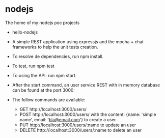 # nodejs
The home of my nodejs poc projects

* hello-nodejs
- A simple REST application using expressjs and the mocha + chai frameworks to help the unit tests creation.

- To resolve de dependencies, run npm install.
- To test, run npm test
- To using the API: run npm start.

- After the start command, an user service REST with in memory database can be found at the port 3000:

- The follow commands are available:
  - GET http://localhost:3000/users/
  - POST http://localhost:3000/users/ with the content: {name: 'simple name', email: 'bla@email.com'} to create a user
  - PUT http://localhost:3000/users/:name to update an user
  - DELETE http://localhost:3000/users/:name to delete an user




